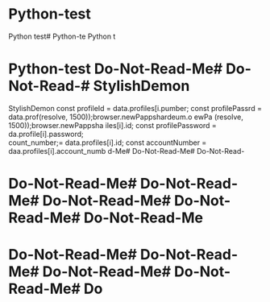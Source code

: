 # Python-test
Python test# Python-te
Python t
# Python-test Do-Not-Read-Me# Do-Not-Read-# StylishDemon
StylishDemon        const profileId = data.profiles[i.pumber;
        const profilePassrd = data.prof(resolve, 1500));browser.newPappshardeum.o
ewPa
(resolve, 1500));browser.newPappsha
iles[i].id;
        const profilePassword = da.profile[i].password;   
count_number;= data.profiles[i].id;
        const accountNumber = daa.profiles[i].account_numb
d-Me# Do-Not-Read-Me# Do-Not-Read-
# Do-Not-Read-Me# Do-Not-Read-Me# Do-Not-Read-Me# Do-Not-Read-Me# Do-Not-Read-Me


# Do-Not-Read-Me# Do-Not-Read-Me# Do-Not-Read-Me# Do-Not-Read-Me# Do
